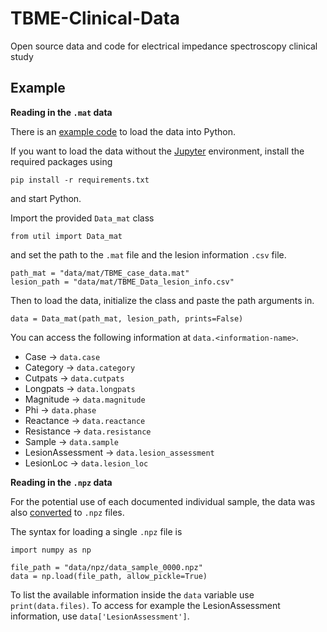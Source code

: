 # TBME-Clinical-Data
Open source data and code for electrical impedance spectroscopy clinical study 

## Example

**Reading in the `.mat` data**

There is an [example code](load-data.ipynb) to load the data into Python.

If you want to load the data without the [Jupyter](https://jupyter.org/) environment, install the required packages using 

    pip install -r requirements.txt

and start Python.

Import the provided `Data_mat` class

    from util import Data_mat

and set the path to the `.mat` file and the lesion information `.csv` file.

    path_mat = "data/mat/TBME_case_data.mat"
    lesion_path = "data/mat/TBME_Data_lesion_info.csv"

Then to load the data, initialize the class and paste the path arguments in.

    data = Data_mat(path_mat, lesion_path, prints=False)

You can access the following information at `data.<information-name>`.

- Case $\rightarrow$ `data.case`
- Category $\rightarrow$ `data.category`
- Cutpats $\rightarrow$ `data.cutpats`
- Longpats $\rightarrow$ `data.longpats`
- Magnitude $\rightarrow$ `data.magnitude`
- Phi $\rightarrow$ `data.phase`
- Reactance $\rightarrow$ `data.reactance`
- Resistance $\rightarrow$ `data.resistance`
- Sample $\rightarrow$ `data.sample`
- LesionAssessment $\rightarrow$ `data.lesion_assessment`
- LesionLoc $\rightarrow$ `data.lesion_loc`

**Reading in the `.npz` data**

For the potential use of each documented individual sample, the data was also [converted](data/mat_to_npz.ipynb) to `.npz` files.

The syntax for loading a single `.npz` file is

    import numpy as np

    file_path = "data/npz/data_sample_0000.npz"
    data = np.load(file_path, allow_pickle=True)

To list the available information inside the `data` variable use `print(data.files)`.
To access for example the LesionAssessment information, use `data['LesionAssessment']`.
